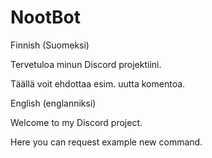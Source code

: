# NootBot

Finnish (Suomeksi)

Tervetuloa minun Discord projektiini.

Täällä voit ehdottaa esim. uutta komentoa.


English (englanniksi)

Welcome to my Discord project.

Here you can request example new command.
